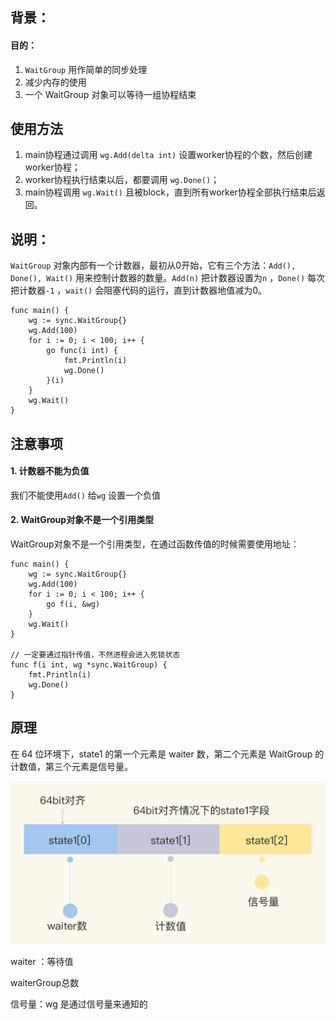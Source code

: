 ## 背景：

#### 目的：

1. `WaitGroup` 用作简单的同步处理
2. 减少内存的使用
3. 一个 WaitGroup 对象可以等待一组协程结束



## 使用方法

1. main协程通过调用 `wg.Add(delta int)` 设置worker协程的个数，然后创建worker协程；
2. worker协程执行结束以后，都要调用 `wg.Done()`；
3. main协程调用 `wg.Wait()` 且被block，直到所有worker协程全部执行结束后返回。





## 说明：

`WaitGroup` 对象内部有一个计数器，最初从0开始，它有三个方法：`Add(), Done(), Wait()` 用来控制计数器的数量。`Add(n)` 把计数器设置为`n` ，`Done()` 每次把计数器`-1` ，`wait()` 会阻塞代码的运行，直到计数器地值减为0。

```
func main() {
    wg := sync.WaitGroup{}
    wg.Add(100)
    for i := 0; i < 100; i++ {
        go func(i int) {
            fmt.Println(i)
            wg.Done()
        }(i)
    }
    wg.Wait()
}
```



## 注意事项

#### 1. 计数器不能为负值

我们不能使用`Add()` 给`wg` 设置一个负值

#### 2. WaitGroup对象不是一个引用类型

WaitGroup对象不是一个引用类型，在通过函数传值的时候需要使用地址：

```
func main() {
    wg := sync.WaitGroup{}
    wg.Add(100)
    for i := 0; i < 100; i++ {
        go f(i, &wg)
    }
    wg.Wait()
}

// 一定要通过指针传值，不然进程会进入死锁状态
func f(i int, wg *sync.WaitGroup) { 
    fmt.Println(i)
    wg.Done()
}
```





## 原理

在 64 位环境下，state1 的第一个元素是 waiter 数，第二个元素是 WaitGroup 的计数值，第三个元素是信号量。

![在这里插入图片描述](assets/367c0ea5ead347acc6cf779554d9727c.png)



 waiter ：等待值

 waiterGroup总数

信号量：wg 是通过信号量来通知的

